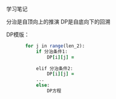 学习笔记


分治是自顶向上的推演
DP是自底向下的回溯

DP模版：
```for i in range(len_1):
       for j in range(len_2):
           if 分治条件1:
               DP[i][j] = 
        
           elif 分治条件2:
               DP[i][j] = 
           ...
           else:
               DP方程
```
